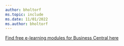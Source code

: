 ```yaml
---
author: bholtorf
ms.topic: include
ms.date: 11/01/2022
ms.author: bholtorf
---
```

[Find free e-learning modules for Business Central here](/training/dynamics365/business-central)

